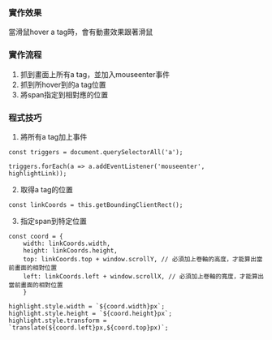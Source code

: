 ### 實作效果
當滑鼠hover a tag時，會有動畫效果跟著滑鼠

### 實作流程
1. 抓到畫面上所有a tag，並加入mouseenter事件
2. 抓到所hover到的a tag位置
3. 將span指定到相對應的位置

### 程式技巧
1. 將所有a tag加上事件
```
const triggers = document.querySelectorAll('a');

triggers.forEach(a => a.addEventListener('mouseenter', highlightLink));
```
2. 取得a tag的位置
```
const linkCoords = this.getBoundingClientRect();
```
3. 指定span到特定位置
```
const coord = {
    width: linkCoords.width,
    height: linkCoords.height,
    top: linkCoords.top + window.scrollY, // 必須加上卷軸的高度，才能算出當前畫面的相對位置
    left: linkCoords.left + window.scrollX, // 必須加上卷軸的寬度，才能算出當前畫面的相對位置
    }

highlight.style.width = `${coord.width}px`;
highlight.style.height = `${coord.height}px`;
highlight.style.transform = `translate(${coord.left}px,${coord.top}px)`;
```
